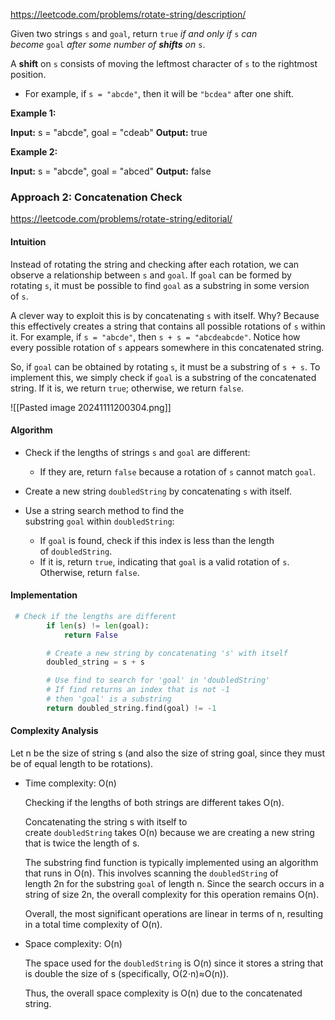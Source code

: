 https://leetcode.com/problems/rotate-string/description/

Given two strings `s` and `goal`, return `true` _if and only if_ `s` _can become_ `goal` _after some number of **shifts** on_ `s`.

A **shift** on `s` consists of moving the leftmost character of `s` to the rightmost position.

- For example, if `s = "abcde"`, then it will be `"bcdea"` after one shift.

**Example 1:**

**Input:** s = "abcde", goal = "cdeab"
**Output:** true

**Example 2:**

**Input:** s = "abcde", goal = "abced"
**Output:** false



### Approach 2: Concatenation Check
https://leetcode.com/problems/rotate-string/editorial/

#### Intuition

Instead of rotating the string and checking after each rotation, we can observe a relationship between `s` and `goal`. If `goal` can be formed by rotating `s`, it must be possible to find `goal` as a substring in some version of `s`.

A clever way to exploit this is by concatenating `s` with itself. Why? Because this effectively creates a string that contains all possible rotations of `s` within it. For example, if `s = "abcde"`, then `s + s = "abcdeabcde"`. Notice how every possible rotation of `s` appears somewhere in this concatenated string.

So, if `goal` can be obtained by rotating `s`, it must be a substring of `s + s`. To implement this, we simply check if `goal` is a substring of the concatenated string. If it is, we return `true`; otherwise, we return `false`.

![[Pasted image 20241111200304.png]]


#### Algorithm

- Check if the lengths of strings `s` and `goal` are different:
    
    - If they are, return `false` because a rotation of `s` cannot match `goal`.
- Create a new string `doubledString` by concatenating `s` with itself.
    
- Use a string search method to find the substring `goal` within `doubledString`:
    
    - If `goal` is found, check if this index is less than the length of `doubledString`.
    - If it is, return `true`, indicating that `goal` is a valid rotation of `s`. Otherwise, return `false`.

#### Implementation

```python
 # Check if the lengths are different
        if len(s) != len(goal):
            return False

        # Create a new string by concatenating 's' with itself
        doubled_string = s + s

        # Use find to search for 'goal' in 'doubledString'
        # If find returns an index that is not -1
        # then 'goal' is a substring
        return doubled_string.find(goal) != -1
```

#### Complexity Analysis

Let n be the size of string s (and also the size of string goal, since they must be of equal length to be rotations).

- Time complexity: O(n)
    
    Checking if the lengths of both strings are different takes O(n).
    
    Concatenating the string s with itself to create `doubledString` takes O(n) because we are creating a new string that is twice the length of s.
    
    The substring find function is typically implemented using an algorithm that runs in O(n). This involves scanning the `doubledString` of length 2n for the substring `goal` of length n. Since the search occurs in a string of size 2n, the overall complexity for this operation remains O(n).
    
    Overall, the most significant operations are linear in terms of n, resulting in a total time complexity of O(n).
    
- Space complexity: O(n)
    
    The space used for the `doubledString` is O(n) since it stores a string that is double the size of s (specifically, O(2⋅n)≈O(n)).
    
    Thus, the overall space complexity is O(n) due to the concatenated string.